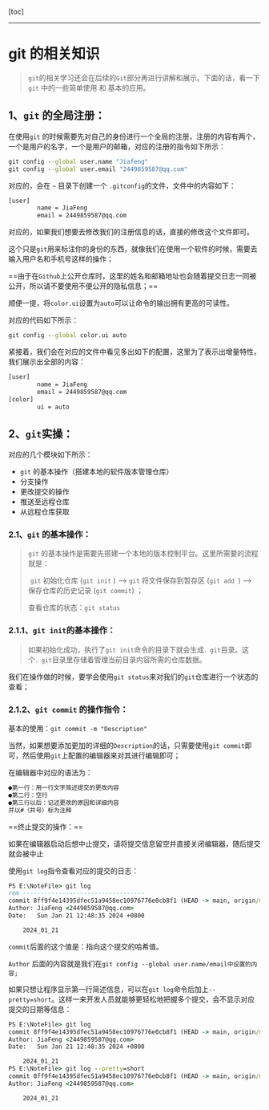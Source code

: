[toc]

---

# git 的相关知识

> `git`的相关学习还会在后续的`Git`部分再进行讲解和展示。下面的话，看一下`git` 中的一些简单使用 和 基本的应用。



## 1、`git` 的全局注册：

在使用`git` 的时候需要先对自己的身份进行一个全局的注册，注册的内容有两个，一个是用户的名字，一个是用户的邮箱，对应的注册的指令如下所示：
```bat
git config --global user.name "Jiafeng"
git config --global user.email "2449859587@qq.com"
```

对应的，会在 `~` 目录下创建一个 `.gitconfig`的文件，文件中的内容如下：

```bat
[user]
        name = JiaFeng
        email = 2449859587@qq.com
```

对应的，如果我们想要去修改我们的注册信息的话，直接的修改这个文件即可。

这个只是`git`用来标注你的身份的东西，就像我们在使用一个软件的时候，需要去输入用户名和手机号这样的操作；

==由于在`Github`上公开仓库时，这里的姓名和邮箱地址也会随着提交日志一同被公开，所以请不要使用不便公开的隐私信息；==

顺便一提，将`color.ui`设置为`auto`可以让命令的输出拥有更高的可读性。

对应的代码如下所示：

```bat
git config --global color.ui auto
```

紧接着，我们会在对应的文件中看见多出如下的配置，这里为了表示出增量特性，我们展示出全部的内容：

```bat
[user]
        name = JiaFeng
        email = 2449859587@qq.com
[color]
        ui = auto
```



## 2、`git`实操：

对应的几个模块如下所示：

+ `git` 的基本操作（搭建本地的软件版本管理仓库）
+ 分支操作
+ 更改提交的操作
+ 推送至远程仓库
+ 从远程仓库获取



### 2.1、`git` 的基本操作：

> `git` 的基本操作是需要先搭建一个本地的版本控制平台。这里所需要的流程就是：
>
> ​	`git` 初始化仓库 (`git init` ) --> `git` 将文件保存到暂存区 (`git add `) --> 保存仓库的历史记录 (`git commit`) ； 
>
> 查看仓库的状态：`git status`



### 2.1.1、`git init`的基本操作：

> 如果初始化成功，执行了`git init`命令的目录下就会生成`．git`目录。这个`．git`目录里存储着管理当前目录内容所需的仓库数据。

我们在操作做的时候，要学会使用`git status`来对我们的`git`仓库进行一个状态的查看；



### 2.1.2、`git commit` 的操作指令：

基本的使用：`git commit -m "Description"`

当然，如果想要添加更加的详细的`Description`的话，只需要使用`git commit`即可，然后使用`git`上配置的编辑器来对其进行编辑即可；

在编辑器中对应的语法为：

```txt
●第一行：用一行文字简述提交的更改内容
●第二行：空行
●第三行以后：记述更改的原因和详细内容
并以#（井号）标为注释
```



==终止提交的操作：==

如果在编辑器启动后想中止提交，请将提交信息留空并直接关闭编辑器，随后提交就会被中止

使用`git log`指令查看对应的提交的日志：

```bat
PS E:\NoteFile> git log
rem ----------------------------------
commit 8ff9f4e14395dfec51a9458ec10976776e0cb8f1 (HEAD -> main, origin/main)
Author: JiaFeng <2449859587@qq.com>
Date:   Sun Jan 21 12:48:35 2024 +0800

    2024_01_21
```

`commit`后面的这个值是：指向这个提交的哈希值。

`Author` 后面的内容就是我们在`git config --global user.name/email中设置的内容;`



如果只想让程序显示第一行简述信息，可以在`git log`命令后加上`--pretty=short`。这样一来开发人员就能够更轻松地把握多个提交，会不显示对应提交的日期等信息：

```bat
PS E:\NoteFile> git log
commit 8ff9f4e14395dfec51a9458ec10976776e0cb8f1 (HEAD -> main, origin/main)
Author: JiaFeng <2449859587@qq.com>
Date:   Sun Jan 21 12:48:35 2024 +0800

    2024_01_21
PS E:\NoteFile> git log --pretty=short
commit 8ff9f4e14395dfec51a9458ec10976776e0cb8f1 (HEAD -> main, origin/main)
Author: JiaFeng <2449859587@qq.com>

    2024_01_21
```

















